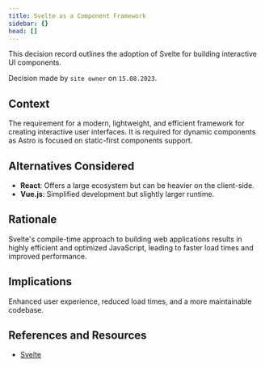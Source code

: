 ```yaml
---
title: Svelte as a Component Framework
sidebar: {}
head: []
---
```


This decision record outlines the adoption of Svelte for building interactive UI components.

Decision made by `site owner` on `15.08.2023`.

## Context

The requirement for a modern, lightweight, and efficient framework for creating interactive user interfaces.
It is required for dynamic components as Astro is focused on static-first components support.

## Alternatives Considered

- **React**: Offers a large ecosystem but can be heavier on the client-side.
- **Vue.js**: Simplified development but slightly larger runtime.

## Rationale

Svelte's compile-time approach to building web applications results in highly efficient and optimized JavaScript, leading to faster load times and improved performance.

## Implications

Enhanced user experience, reduced load times, and a more maintainable codebase.

## References and Resources

- [Svelte](https://svelte.dev)
